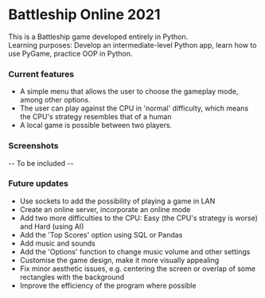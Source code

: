 # Battleship Online 2021
This is a Battleship game developed entirely in Python.  
Learning purposes: Develop an intermediate-level Python app, learn how to use PyGame, practice OOP in Python.

### Current features

* A simple menu that allows the user to choose the gameplay mode, among other options.
* The user can play against the CPU in 'normal' difficulty, which means the CPU's strategy resembles that of a human
* A local game is possible between two players.

### Screenshots

-- To be included --

### Future updates

* Use sockets to add the possibility of playing a game in LAN
* Create an online server, incorporate an online mode
* Add two more difficulties to the CPU: Easy (the CPU's strategy is worse) and Hard (using AI)
* Add the 'Top Scores' option using SQL or Pandas
* Add music and sounds
* Add the 'Options' function to change music volume and other settings
* Customise the game design, make it more visually appealing
* Fix minor aesthetic issues, e.g. centering the screen or overlap of some rectangles with the background
* Improve the efficiency of the program where possible
